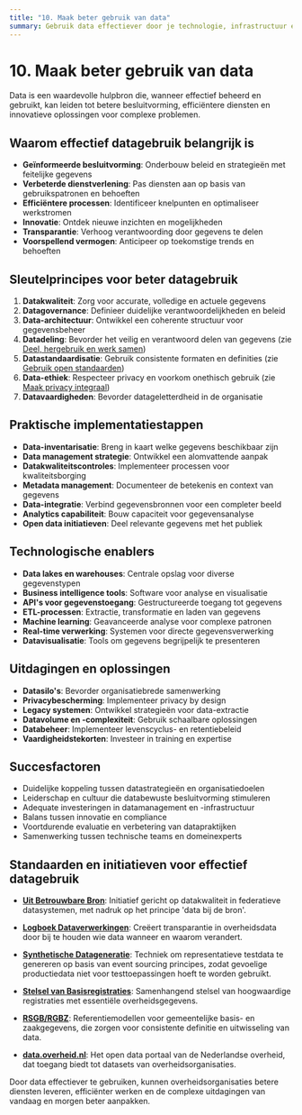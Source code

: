 ```yaml
---
title: "10. Maak beter gebruik van data"
summary: Gebruik data effectiever door je technologie, infrastructuur en processen te verbeteren.
---
```


# 10. Maak beter gebruik van data

Data is een waardevolle hulpbron die, wanneer effectief beheerd en gebruikt, kan leiden tot betere besluitvorming, efficiëntere diensten en innovatieve oplossingen voor complexe problemen.

## Waarom effectief datagebruik belangrijk is

- **Geïnformeerde besluitvorming**: Onderbouw beleid en strategieën met feitelijke gegevens
- **Verbeterde dienstverlening**: Pas diensten aan op basis van gebruikspatronen en behoeften
- **Efficiëntere processen**: Identificeer knelpunten en optimaliseer werkstromen
- **Innovatie**: Ontdek nieuwe inzichten en mogelijkheden
- **Transparantie**: Verhoog verantwoording door gegevens te delen
- **Voorspellend vermogen**: Anticipeer op toekomstige trends en behoeften

## Sleutelprincipes voor beter datagebruik

1. **Datakwaliteit**: Zorg voor accurate, volledige en actuele gegevens
2. **Datagovernance**: Definieer duidelijke verantwoordelijkheden en beleid
3. **Data-architectuur**: Ontwikkel een coherente structuur voor gegevensbeheer
4. **Datadeling**: Bevorder het veilig en verantwoord delen van gegevens (zie [Deel, hergebruik en werk samen](../samenwerking/))
5. **Datastandaardisatie**: Gebruik consistente formaten en definities (zie [Gebruik open standaarden](../open-standaarden/))
6. **Data-ethiek**: Respecteer privacy en voorkom onethisch gebruik (zie [Maak privacy integraal](../privacy/))
7. **Datavaardigheden**: Bevorder datageletterdheid in de organisatie

## Praktische implementatiestappen

- **Data-inventarisatie**: Breng in kaart welke gegevens beschikbaar zijn
- **Data management strategie**: Ontwikkel een alomvattende aanpak
- **Datakwaliteitscontroles**: Implementeer processen voor kwaliteitsborging
- **Metadata management**: Documenteer de betekenis en context van gegevens
- **Data-integratie**: Verbind gegevensbronnen voor een completer beeld
- **Analytics capabiliteit**: Bouw capaciteit voor gegevensanalyse
- **Open data initiatieven**: Deel relevante gegevens met het publiek

## Technologische enablers

- **Data lakes en warehouses**: Centrale opslag voor diverse gegevenstypen
- **Business intelligence tools**: Software voor analyse en visualisatie
- **API's voor gegevenstoegang**: Gestructureerde toegang tot gegevens
- **ETL-processen**: Extractie, transformatie en laden van gegevens
- **Machine learning**: Geavanceerde analyse voor complexe patronen
- **Real-time verwerking**: Systemen voor directe gegevensverwerking
- **Datavisualisatie**: Tools om gegevens begrijpelijk te presenteren

## Uitdagingen en oplossingen

- **Datasilo's**: Bevorder organisatiebrede samenwerking
- **Privacybescherming**: Implementeer privacy by design
- **Legacy systemen**: Ontwikkel strategieën voor data-extractie
- **Datavolume en -complexiteit**: Gebruik schaalbare oplossingen
- **Databeheer**: Implementeer levenscyclus- en retentiebeleid
- **Vaardigheidstekorten**: Investeer in training en expertise

## Succesfactoren

- Duidelijke koppeling tussen datastrategieën en organisatiedoelen
- Leiderschap en cultuur die databewuste besluitvorming stimuleren
- Adequate investeringen in datamanagement en -infrastructuur
- Balans tussen innovatie en compliance
- Voortdurende evaluatie en verbetering van datapraktijken
- Samenwerking tussen technische teams en domeinexperts

## Standaarden en initiatieven voor effectief datagebruik

- **[Uit Betrouwbare Bron](https://digilab.overheid.nl/projecten/)**: Initiatief gericht op datakwaliteit in federatieve datasystemen, met nadruk op het principe 'data bij de bron'.

- **[Logboek Dataverwerkingen](https://digilab.overheid.nl/projecten/)**: Creëert transparantie in overheidsdata door bij te houden wie data wanneer en waarom verandert.

- **[Synthetische Datageneratie](https://digilab.overheid.nl/projecten/)**: Techniek om representatieve testdata te genereren op basis van event sourcing principes, zodat gevoelige productiedata niet voor testtoepassingen hoeft te worden gebruikt.

- **[Stelsel van Basisregistraties](https://www.digitaleoverheid.nl/overzicht-van-alle-onderwerpen/stelsel-van-basisregistraties/)**: Samenhangend stelsel van hoogwaardige registraties met essentiële overheidsgegevens.

- **[RSGB/RGBZ](https://www.gemmaonline.nl/index.php/RSGB_3.0_in_ontwikkeling)**: Referentiemodellen voor gemeentelijke basis- en zaakgegevens, die zorgen voor consistente definitie en uitwisseling van data.

- **[data.overheid.nl](https://data.overheid.nl/)**: Het open data portaal van de Nederlandse overheid, dat toegang biedt tot datasets van overheidsorganisaties.

Door data effectiever te gebruiken, kunnen overheidsorganisaties betere diensten leveren, efficiënter werken en de complexe uitdagingen van vandaag en morgen beter aanpakken.
